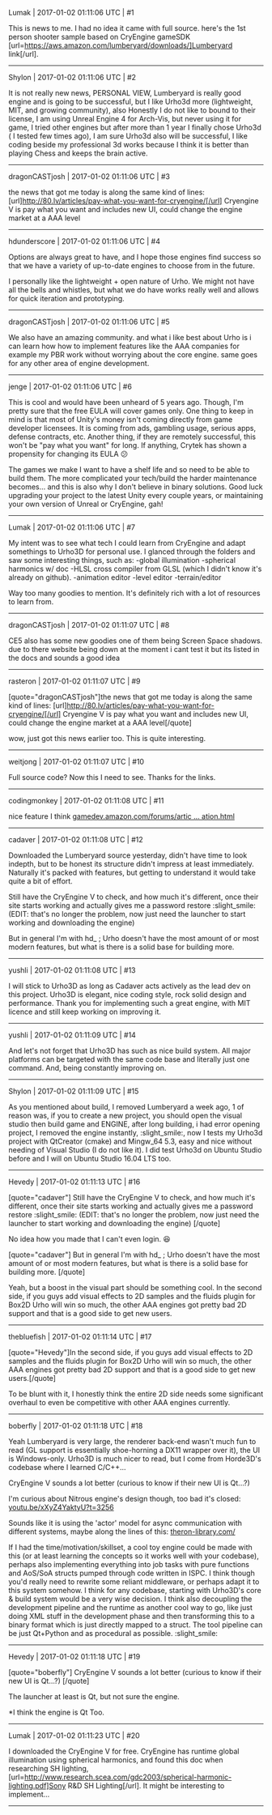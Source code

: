 Lumak | 2017-01-02 01:11:06 UTC | #1

This is news to me. I had no idea it came with full source. here's the 1st person shooter sample based on CryEngine gameSDK [url=https://aws.amazon.com/lumberyard/downloads/]Lumberyard link[/url].

-------------------------

Shylon | 2017-01-02 01:11:06 UTC | #2

It is not really new news, PERSONAL VIEW, Lumberyard is really good engine and is going to be successful, but I like Urho3d more (lightweight, MIT, and growing community), also Honestly I do not like to bound to their license, I am using Unreal Engine 4 for Arch-Vis, but never using it for game, I tried other engines but after more than 1 year I finally chose Urho3d ( I tested few times ago), I am sure Urho3d also will be successful, I like coding beside my professional 3d works because I think it is better than playing Chess and keeps the brain active.

-------------------------

dragonCASTjosh | 2017-01-02 01:11:06 UTC | #3

the news that got me today is along the same kind of lines: [url]http://80.lv/articles/pay-what-you-want-for-cryengine/[/url] Cryengine V is pay what you want and includes new UI, could change the engine market at a AAA level

-------------------------

hdunderscore | 2017-01-02 01:11:06 UTC | #4

Options are always great to have, and I hope those engines find success so that we have a variety of up-to-date engines to choose from in the future.

I personally like the lightweight + open nature of Urho. We might not have all the bells and whistles, but what we do have works really well and allows for quick iteration and prototyping.

-------------------------

dragonCASTjosh | 2017-01-02 01:11:06 UTC | #5

We also have an amazing community. and what i like best about Urho is i can learn how how to implement features like the AAA companies for example my PBR work without worrying about the core engine. same goes for any other area of engine development.

-------------------------

jenge | 2017-01-02 01:11:06 UTC | #6

This is cool and would have been unheard of 5 years ago.  Though, I'm pretty sure that the free EULA will cover games only.  One thing to keep in mind is that most of Unity's money isn't coming directly from game developer licensees.  It is coming from ads, gambling usage, serious apps, defense contracts, etc.  Another thing, if they are remotely successful, this won't be "pay what you want" for long.  If anything, Crytek has shown a propensity for changing its EULA  :confused:   

The games we make I want to have a shelf life and so need to be able to build them.  The more complicated your tech/build the harder maintenance becomes... and this is also why I don't believe in binary solutions.  Good luck upgrading your project to the latest Unity every couple years, or maintaining your own version of Unreal or CryEngine, gah!

-------------------------

Lumak | 2017-01-02 01:11:06 UTC | #7

My intent was to see what tech I could learn from CryEngine and adapt somethings to Urho3D for personal use. I glanced through the folders and saw some interesting things, such as:
-global illumination
-spherical harmonics w/ doc
-HLSL cross compiler from GLSL (which I didn't know it's already on github).
-animation editor
-level editor
-terrain/editor

Way too many goodies to mention. It's definitely rich with a lot of resources to learn from.

-------------------------

dragonCASTjosh | 2017-01-02 01:11:07 UTC | #8

CE5 also has some new goodies one of them being Screen Space shadows. due to there website being down at the moment i cant test it but its listed in the docs and sounds a good idea

-------------------------

rasteron | 2017-01-02 01:11:07 UTC | #9

[quote="dragonCASTjosh"]the news that got me today is along the same kind of lines: [url]http://80.lv/articles/pay-what-you-want-for-cryengine/[/url] Cryengine V is pay what you want and includes new UI, could change the engine market at a AAA level[/quote]

wow, just got this news earlier too. This is quite interesting.

-------------------------

weitjong | 2017-01-02 01:11:07 UTC | #10

Full source code? Now this I need to see.  Thanks for the links.

-------------------------

codingmonkey | 2017-01-02 01:11:08 UTC | #11

nice feature I think 
[gamedev.amazon.com/forums/artic ... ation.html](https://gamedev.amazon.com/forums/articles/4737/modular-behavior-tree-editor-xml-serialization.html)

-------------------------

cadaver | 2017-01-02 01:11:08 UTC | #12

Downloaded the Lumberyard source yesterday, didn't have time to look indepth, but to be honest its structure didn't impress at least immediately. Naturally it's packed with features, but getting to understand it would take quite a bit of effort.

Still have the CryEngine V to check, and how much it's different, once their site starts working and actually gives me a password restore :slight_smile: (EDIT: that's no longer the problem, now just need the launcher to start working and downloading the engine)

But in general I'm with hd_ ; Urho doesn't have the most amount of or most modern features, but what is there is a solid base for building more.

-------------------------

yushli | 2017-01-02 01:11:08 UTC | #13

I will stick to Urho3D as long as Cadaver acts actively as the lead dev on this project. Urho3D is elegant, nice coding style, rock solid design and performance. Thank you for implementing such a great engine, with MIT licence and still keep working on improving it.

-------------------------

yushli | 2017-01-02 01:11:09 UTC | #14

And let's not forget that Urho3D has such as nice build system. All major platforms can be targeted with the same code base and literally just one command. And, being constantly improving on.

-------------------------

Shylon | 2017-01-02 01:11:09 UTC | #15

As you mentioned about build, I removed Lumberyard a week ago, 1 of reason was, if you to create a new project, you should open the visual studio then build game and ENGINE, after long building, i had error opening project, I removed the engine instantly, :slight_smile:, now I tests my Urho3d project with QtCreator (cmake) and Mingw_64 5.3, easy and nice without needing of Visual Studio (I do not like it). I did test Urho3d on Ubuntu Studio before and I will on Ubuntu Studio 16.04 LTS too.

-------------------------

Hevedy | 2017-01-02 01:11:13 UTC | #16

[quote="cadaver"]
Still have the CryEngine V to check, and how much it's different, once their site starts working and actually gives me a password restore :slight_smile: (EDIT: that's no longer the problem, now just need the launcher to start working and downloading the engine)
[/quote]

No idea how you made that I can't even login.  :laughing: 

[quote="cadaver"]
But in general I'm with hd_ ; Urho doesn't have the most amount of or most modern features, but what is there is a solid base for building more.
[/quote]

Yeah, but a boost in the visual part should be something cool.
In the second side, if you guys add visual effects to 2D samples and the fluids plugin for Box2D Urho will win so much, the other AAA engines got pretty bad 2D support and that is a good side to get new users.

-------------------------

thebluefish | 2017-01-02 01:11:14 UTC | #17

[quote="Hevedy"]In the second side, if you guys add visual effects to 2D samples and the fluids plugin for Box2D Urho will win so much, the other AAA engines got pretty bad 2D support and that is a good side to get new users.[/quote]

To be blunt with it, I honestly think the entire 2D side needs some significant overhaul to even be competitive with other AAA engines currently.

-------------------------

boberfly | 2017-01-02 01:11:18 UTC | #18

Yeah Lumberyard is very large, the renderer back-end wasn't much fun to read (GL support is essentially shoe-horning a DX11 wrapper over it), the UI is Windows-only. Urho3D is much nicer to read, but I come from Horde3D's codebase where I learned C/C++...

CryEngine V sounds a lot better (curious to know if their new UI is Qt...?)

I'm curious about Nitrous engine's design though, too bad it's closed:
[youtu.be/xXyZ4YaktyU?t=3256](https://youtu.be/xXyZ4YaktyU?t=3256)

Sounds like it is using the 'actor' model for async communication with different systems, maybe along the lines of this:
[theron-library.com/](http://www.theron-library.com/)

If I had the time/motivation/skillset, a cool toy engine could be made with this (or at least learning the concepts so it works well with your codebase), perhaps also implementing everything into job tasks with pure functions and AoS/SoA structs pumped through code written in ISPC. I think though you'd really need to rewrite some reliant middleware, or perhaps adapt it to this system somehow. I think for any codebase, starting with Urho3D's core & build system would be a very wise decision. I think also decoupling the development pipeline and the runtime as another cool way to go, like just doing XML stuff in the development phase and then transforming this to a binary format which is just directly mapped to a struct. The tool pipeline can be just Qt+Python and as procedural as possible. :slight_smile:

-------------------------

Hevedy | 2017-01-02 01:11:18 UTC | #19

[quote="boberfly"]
CryEngine V sounds a lot better (curious to know if their new UI is Qt...?)
[/quote]

The launcher at least is Qt, but not sure the engine.

*I think the engine is Qt Too.

-------------------------

Lumak | 2017-01-02 01:11:23 UTC | #20

I downloaded the CryEngine V for free. CryEngine has runtime global illumination using spherical harmonics, and found this doc when researching SH lighting, [url=http://www.research.scea.com/gdc2003/spherical-harmonic-lighting.pdf]Sony R&D SH Lighting[/url]. It might be interesting to implement...

-------------------------

